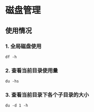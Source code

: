 # 磁盘管理

## 使用情况

### 1. 全局磁盘使用

`df -h`



### 2. 查看当前目录使用量

`du -hs`



### 3. 查看当前目录下各个子目录的大小

`du -d 1 -h`